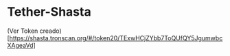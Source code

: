 # Tether-Shasta

(Ver Token creado)[https://shasta.tronscan.org/#/token20/TExwHCjZYbb7ToQUfQY5JgumwbcXAgeaVd]

